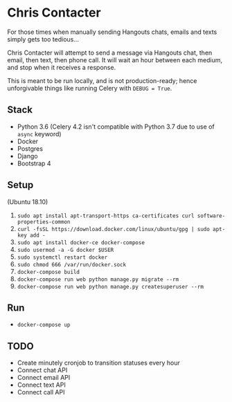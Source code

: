 Chris Contacter
===============

For those times when manually sending Hangouts chats, emails and texts simply gets too tedious...

Chris Contacter will attempt to send a message via Hangouts chat, then email, then text, then phone call.
It will wait an hour between each medium, and stop when it receives a response.

This is meant to be run locally, and is not production-ready; hence unforgivable things like running Celery with `DEBUG = True`.

Stack
-----

- Python 3.6 (Celery 4.2 isn't compatible with Python 3.7 due to use of `async` keyword)
- Docker
- Postgres
- Django
- Bootstrap 4

Setup
---

(Ubuntu 18.10)

1. `sudo apt install apt-transport-https ca-certificates curl software-properties-common`
2. `curl -fsSL https://download.docker.com/linux/ubuntu/gpg | sudo apt-key add -`
3. `sudo apt install docker-ce docker-compose`
4. `sudo usermod -a -G docker $USER`
5. `sudo systemctl restart docker`
6. `sudo chmod 666 /var/run/docker.sock`
7. `docker-compose build`
8. `docker-compose run web python manage.py migrate --rm`
9. `docker-compose run web python manage.py createsuperuser --rm`

Run
---

- `docker-compose up`

TODO
----

- Create minutely cronjob to transition statuses every hour
- Connect chat API
- Connect email API
- Connect text API
- Connect call API
